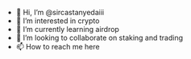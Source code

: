 - 👋 Hi, I’m @sircastanyedaiii
- 👀 I’m interested in crypto
- 🌱 I’m currently learning airdrop
- 💞️ I’m looking to collaborate on staking and trading
- 📫 How to reach me here

<!---
sircastanyedaiii/sircastanyedaiii is a ✨ special ✨ repository because its `README.md` (this file) appears on your GitHub profile.
You can click the Preview link to take a look at your changes.
--->
